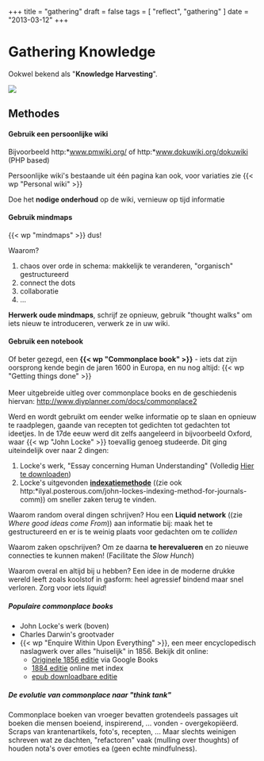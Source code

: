 +++
title = "gathering"
draft = false
tags = [
    "reflect",
    "gathering"
]
date = "2013-03-12"
+++
# Gathering Knowledge 

Ookwel bekend als "**Knowledge Harvesting**".

<img style='width: nolink&|px;' src='/img//reflect/harvest.jpg'>

## Methodes  

#### Gebruik een persoonlijke wiki 

Bijvoorbeeld http:*www.pmwiki.org/ of http:*www.dokuwiki.org/dokuwiki (PHP based)

Persoonlijke wiki's bestaande uit één pagina kan ook, voor variaties zie {{< wp "Personal wiki" >}}

Doe het **nodige onderhoud** op de wiki, vernieuw op tijd informatie

#### Gebruik mindmaps 

{{< wp "mindmaps" >}} dus!

Waarom? 
  1. chaos over orde in schema: makkelijk te veranderen, "organisch" gestructureerd
  2. connect the dots
  3. collaboratie
  4. ...

**Herwerk oude mindmaps**, schrijf ze opnieuw, gebruik "thought walks" om iets nieuw te introduceren, verwerk ze in uw wiki.

#### Gebruik een notebook 

Of beter gezegd, een **{{< wp "Commonplace book" >}}** - iets dat zijn oorsprong kende begin de jaren 1600 in Europa, en nu nog altijd: {{< wp "Getting things done" >}}<br/><br/>
Meer uitgebreide uitleg over commonplace books en de geschiedenis hiervan: http://www.diyplanner.com/docs/commonplace2

Werd en wordt gebruikt om eender welke informatie op te slaan en opnieuw te raadplegen, gaande van recepten tot gedichten tot gedachten tot ideetjes. In de 17de eeuw werd dit zelfs aangeleerd in bijvoorbeeld Oxford, waar {{< wp "John Locke" >}} toevallig genoeg studeerde. Dit ging uiteindelijk over naar 2 dingen:

  1. Locke's werk, "Essay concerning Human Understanding" (Volledig [Hier te downloaden](http://www.earlymoderntexts.com/loess.html))
  2. Locke's uitgevonden **[indexatiemethode](http:*oll.libertyfund.org/index.php?option######com_staticxt&staticfileshow.php&title######762&search%22+A+New+Method+of+a+Common-Place-Book%22&chapter######80886&layouthtml#a_1925077)** ((zie ook http:*ilyal.posterous.com/john-lockes-indexing-method-for-journals-comm)) om sneller zaken terug te vinden.

Waarom random overal dingen schrijven? Hou een **Liquid network** ((zie *Where good ideas come From*)) aan informatie bij: maak het te gestructureerd en er is te weinig plaats voor gedachten om te *colliden*

Waarom zaken opschrijven? Om ze daarna **te herevalueren** en zo nieuwe connecties te kunnen maken! (Facilitate the *Slow Hunch*)

Waarom overal en altijd bij u hebben? Een idee in de moderne drukke wereld leeft zoals koolstof in gasform: heel agressief bindend maar snel verloren. Zorg voor iets *liquid*!

##### Populaire commonplace books 

  * John Locke's werk (boven)
  * Charles Darwin's grootvader
  * {{< wp "Enquire Within Upon Everything" >}}, een meer encyclopedisch naslagwerk over alles "huiselijk" in 1856. Bekijk dit online:
    * [Originele 1856 editie](http://books.google.com/books?id######MzcCAAAAQAAJ&printsectitlepage&source######gbs_summary_r&cad0#v######onepage&q&ffalse) via Google Books
    * [1884 editie](http://www.colourcountry.net/enquire/index.html) online met index
    * [epub downloadbare editie](http://www.gutenberg.org/ebooks/10766)

##### De evolutie van commonplace naar "think tank" 

Commonplace boeken van vroeger bevatten grotendeels passages uit boeken die mensen boeiend, inspirerend, ... vonden - overgekopiëerd. Scraps van krantenartikels, foto's, recepten, ... Maar slechts weinigen schreven wat ze dachten, "refactoren" vaak (mulling over thoughts) of houden nota's over emoties ea (geen echte mindfulness). 